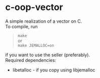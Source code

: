 # c-oop-vector
A simple realization of a vector on C.<br>
To compile, run<br>
>`make`<br>
>or<br>
>`make JEMALLOC=on`<br>

if you want to use the seller (preferably).<br>
Required dependencies:
<ul>
<li>libetalloc - if you copy using libjemalloc</li>
</ul>